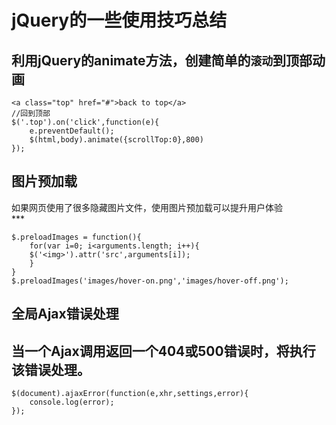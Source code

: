 # jQuery的一些使用技巧总结
###
## 利用jQuery的animate方法，创建简单的`滚动`到顶部动画<br>
```
<a class="top" href="#">back to top</a>
//回到顶部  
$('.top').on('click',function(e){ 
	e.preventDefault();
	$(html,body).animate({scrollTop:0},800)
});
```
## 图片预加载<br>
  如果网页使用了很多隐藏图片文件，使用图片预加载可以提升用户体验    
  ***<br>
```
$.preloadImages = function(){
	for(var i=0; i<arguments.length; i++){
	$('<img>').attr('src',arguments[i]);
	}
}
$.preloadImages('images/hover-on.png','images/hover-off.png');
```
## 全局Ajax错误处理<br>  
  当一个Ajax调用返回一个404或500错误时，将执行该错误处理。
---
```
$(document).ajaxError(function(e,xhr,settings,error){
	console.log(error);
});
```

